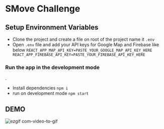 # SMove Challenge 

## Setup Environment Variables

- Clone the project and create a file on root of the project name it `.env`
- Open `.env` file and add your API keys for Google Map and Firebase like below
`
REACT_APP_MAP_API_KEY=PASTE_YOUR_GOOGLE_MAP_API_KEY_HERE
REACT_APP_FIREBASE_API_KEY=PASTE_YOUR_FIREBASE_API_KEY_HERE
`

### Run the app in the development mode

.<br>
- Install dependencies `npm i`
- run on development mode `npm start`

## DEMO

![ezgif com-video-to-gif](https://user-images.githubusercontent.com/7692626/55671158-7e271880-58bf-11e9-9448-6fece2cd5598.gif)
